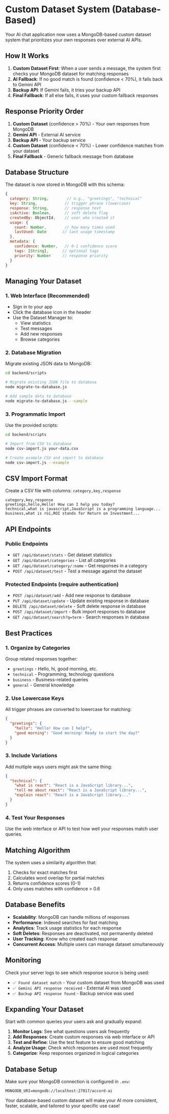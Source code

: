 # Custom Dataset System (Database-Based)

Your AI chat application now uses a MongoDB-based custom dataset system that prioritizes your own responses over external AI APIs.

## How It Works

1. **Custom Dataset First**: When a user sends a message, the system first checks your MongoDB dataset for matching responses
2. **AI Fallback**: If no good match is found (confidence < 70%), it falls back to Gemini API
3. **Backup API**: If Gemini fails, it tries your backup API
4. **Final Fallback**: If all else fails, it uses your custom fallback responses

## Response Priority Order

1. **Custom Dataset** (confidence > 70%) - Your own responses from MongoDB
2. **Gemini API** - External AI service
3. **Backup API** - Your backup service
4. **Custom Dataset** (confidence < 70%) - Lower confidence matches from your dataset
5. **Final Fallback** - Generic fallback message from database

## Database Structure

The dataset is now stored in MongoDB with this schema:

```javascript
{
  category: String,        // e.g., "greetings", "technical"
  key: String,            // trigger phrase (lowercase)
  response: String,       // response text
  isActive: Boolean,      // soft delete flag
  createdBy: ObjectId,    // user who created it
  usage: {
    count: Number,        // how many times used
    lastUsed: Date       // last usage timestamp
  },
  metadata: {
    confidence: Number,   // 0-1 confidence score
    tags: [String],      // optional tags
    priority: Number     // response priority
  }
}
```

## Managing Your Dataset

### 1. Web Interface (Recommended)
- Sign in to your app
- Click the database icon in the header
- Use the Dataset Manager to:
  - View statistics
  - Test messages
  - Add new responses
  - Browse categories

### 2. Database Migration
Migrate existing JSON data to MongoDB:

```bash
cd backend/scripts

# Migrate existing JSON file to database
node migrate-to-database.js

# Add sample data to database
node migrate-to-database.js --sample
```

### 3. Programmatic Import
Use the provided scripts:

```bash
cd backend/scripts

# Import from CSV to database
node csv-import.js your-data.csv

# Create example CSV and import to database
node csv-import.js --example
```

## CSV Import Format

Create a CSV file with columns: `category,key,response`

```csv
category,key,response
greetings,hello,Hello! How can I help you today?
technical,what is javascript,JavaScript is a programming language...
business,what is roi,ROI stands for Return on Investment...
```

## API Endpoints

### Public Endpoints
- `GET /api/dataset/stats` - Get dataset statistics
- `GET /api/dataset/categories` - List all categories
- `GET /api/dataset/category/:name` - Get responses in a category
- `POST /api/dataset/test` - Test a message against the dataset

### Protected Endpoints (require authentication)
- `POST /api/dataset/add` - Add new response to database
- `PUT /api/dataset/update` - Update existing response in database
- `DELETE /api/dataset/delete` - Soft delete response in database
- `POST /api/dataset/import` - Bulk import responses to database
- `GET /api/dataset/search?q=term` - Search responses in database

## Best Practices

### 1. Organize by Categories
Group related responses together:
- `greetings` - Hello, hi, good morning, etc.
- `technical` - Programming, technology questions
- `business` - Business-related queries
- `general` - General knowledge

### 2. Use Lowercase Keys
All trigger phrases are converted to lowercase for matching:
```json
{
  "greetings": {
    "hello": "Hello! How can I help?",
    "good morning": "Good morning! Ready to start the day?"
  }
}
```

### 3. Include Variations
Add multiple ways users might ask the same thing:
```json
{
  "technical": {
    "what is react": "React is a JavaScript library...",
    "tell me about react": "React is a JavaScript library...",
    "explain react": "React is a JavaScript library..."
  }
}
```

### 4. Test Your Responses
Use the web interface or API to test how well your responses match user queries.

## Matching Algorithm

The system uses a similarity algorithm that:
1. Checks for exact matches first
2. Calculates word overlap for partial matches
3. Returns confidence scores (0-1)
4. Only uses matches with confidence > 0.6

## Database Benefits

- **Scalability**: MongoDB can handle millions of responses
- **Performance**: Indexed searches for fast matching
- **Analytics**: Track usage statistics for each response
- **Soft Deletes**: Responses are deactivated, not permanently deleted
- **User Tracking**: Know who created each response
- **Concurrent Access**: Multiple users can manage dataset simultaneously

## Monitoring

Check your server logs to see which response source is being used:
- `✅ Found dataset match` - Your custom dataset from MongoDB was used
- `✅ Gemini API response received` - External AI was used
- `✅ Backup API response found` - Backup service was used

## Expanding Your Dataset

Start with common queries your users ask and gradually expand:

1. **Monitor Logs**: See what questions users ask frequently
2. **Add Responses**: Create custom responses via web interface or API
3. **Test and Refine**: Use the test feature to ensure good matching
4. **Analyze Usage**: Check which responses are used most frequently
5. **Categorize**: Keep responses organized in logical categories

## Database Setup

Make sure your MongoDB connection is configured in `.env`:

```env
MONGODB_URI=mongodb://localhost:27017/accord-ai
```

Your database-based custom dataset will make your AI more consistent, faster, scalable, and tailored to your specific use case!